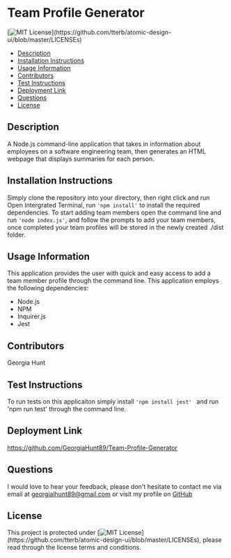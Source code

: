 
# Team Profile Generator
[![MIT License](https://img.shields.io/apm/l/atomic-design-ui.svg?)](https://github.com/tterb/atomic-design-ui/blob/master/LICENSEs)

* [Description](#description)
* [Installation Instructions](#installation)
* [Usage Information](#usage)
* [Contributors](#contributors)
* [Test Instructions](#testing)
* [Deployment Link](#deployment)
* [Questions](#questions)
* [License](#license)


## Description
A Node.js command-line application that takes in information about employees on a software engineering team, then generates an HTML webpage that displays summaries for each person.

## Installation Instructions
Simply clone the repository into your directory, then right click and run Open Intergrated Terminal, run ``'npm install'`` to install the required dependencies. To start adding team members open the command line and run ``'node index.js'``, and follow the prompts to add your team members, once completed your team profiles will be stored in the newly created ./dist folder. 

## Usage Information
This application provides the user with quick and easy access to add a team member profile through the command line. This application employs the following dependencies:
 * Node.js 
 * NPM 
 * Inquirer.js 
 * Jest 

## Contributors
Georgia Hunt

## Test Instructions
To run tests on this applicaiton simply install ``'npm install jest' `` and run 'npm run test' through the command line. 

## Deployment Link
https://github.com/GeorgiaHunt89/Team-Profile-Generator

## Questions
I would love to hear your feedback, please don't hesitate to contact me via email at [georgialhunt89@gmail.com](mailto;georgialhunt89@gmail.com) or visit my profile on [GitHub](https://github.com/georgiahunt89)
        
## License
This project is protected under [![MIT License](https://img.shields.io/apm/l/atomic-design-ui.svg?)](https://github.com/tterb/atomic-design-ui/blob/master/LICENSEs), please read through the license terms and conditions.
    